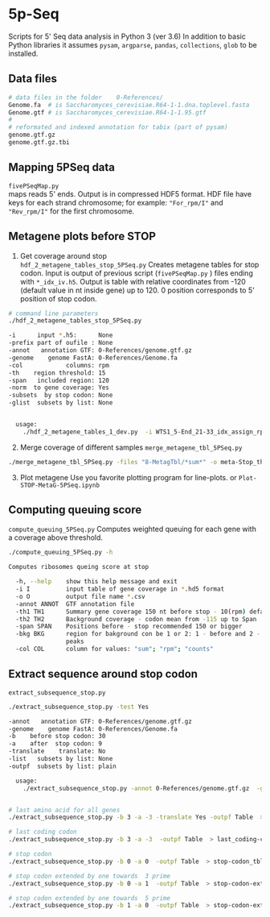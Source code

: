 # 5p-Seq
Scripts for 5' Seq data analysis in Python 3 (ver 3.6)
In addition to basic Python libraries it assumes `pysam`, `argparse`, `pandas`, `collections`, `glob` to be installed.   

## Data files
```bash
# data files in the folder    0-References/
Genome.fa  # is Saccharomyces_cerevisiae.R64-1-1.dna.toplevel.fasta
Genome.gtf # is Saccharomyces_cerevisiae.R64-1-1.95.gtf
#
# reformated and indexed annotation for tabix (part of pysam)
genome.gtf.gz
genome.gtf.gz.tbi
```

## Mapping 5PSeq data
`fivePSeqMap.py`  
maps reads 5' ends. Output is in compressed HDF5 format. HDF file have keys for each strand chromosome; for example: `"For_rpm/I"`   and    `"Rev_rpm/I"`  for the first chromosome.


## Metagene plots  before STOP
1. Get coverage around stop  
	`hdf_2_metagene_tables_stop_5PSeq.py`
Creates metagene tables for stop codon. Input is output of previous script (`fivePSeqMap.py` )   files ending with `*_idx_iv.h5`.  Output is table with relative coordinates from -120  (default value in nt inside gene) up to 120. 0 position corresponds to 5' position of stop codon.
```bash
# command line parameters 
./hdf_2_metagene_tables_stop_5PSeq.py 

-i      input *.h5:      None
-prefix part of oufile : None
-annot   annotation GTF: 0-References/genome.gtf.gz
-genome    genome FastA: 0-References/Genome.fa
-col            columns: rpm
-th    region threshold: 15
-span   included region: 120
-norm  to gene coverage: Yes
-subsets  by stop codon: None
-glist  subsets by list: None


  usage:
	./hdf_2_metagene_tables_1_dev.py  -i WTS1_5-End_21-33_idx_assign_rpm.h5   -prefix WTS1_stop_metagene   -norm  Yes
```

2. Merge coverage of different samples
`merge_metagene_tbl_5PSeq.py`

```bash
./merge_metagene_tbl_5PSeq.py -files "8-MetagTbl/*sum*" -o meta-Stop_th18-Span180.csv

```

3. Plot metagene
  Use you favorite plotting program for line-plots. 
	or `Plot-STOP-MetaG-5PSeq.ipynb`
	 
## Computing queuing score
`compute_queuing_5PSeq.py` 
Computes weighted queuing for each gene with a coverage above threshold.
```bash
./compute_queuing_5PSeq.py -h

Computes ribosomes queing score at stop

  -h, --help    show this help message and exit
  -i I          input table of gene coverage in *.hd5 format
  -o O          output file name *.csv
  -annot ANNOT  GTF annotation file
  -th1 TH1      Summary gene coverage 150 nt before stop - 10(rpm) default
  -th2 TH2      Background coverage - codon mean from -115 up to Span
  -span SPAN    Positions before - stop recommended 150 or bigger
  -bkg BKG      region for bakground con be 1 or 2: 1 - before and 2 - between
                peaks
  -col COL      column for values: "sum"; "rpm"; "counts"
```


## Extract sequence around stop codon
`extract_subsequence_stop.py`

```bash
./extract_subsequence_stop.py -test Yes

-annot   annotation GTF: 0-References/genome.gtf.gz
-genome    genome FastA: 0-References/Genome.fa
-b    before stop codon: 30
-a    after  stop codon: 9
-translate    translate: No
-list   subsets by list: None
-outpf  subsets by list: plain

  usage:
	./extract_subsequence_stop.py -annot 0-References/genome.gtf.gz  -genome  0-References/Genome.fa   -b 30 -a 9  > outfile.seq


# last amino acid for all genes
./extract_subsequence_stop.py -b 3 -a -3 -translate Yes -outpf Table  > last_aa_tbl.txt

# last coding codon
./extract_subsequence_stop.py -b 3 -a -3  -outpf Table  > last_coding-codon_tbl.txt

# stop codon
./extract_subsequence_stop.py -b 0 -a 0  -outpf Table  > stop-codon_tbl.txt

# stop codon extended by one towards  3 prime
./extract_subsequence_stop.py -b 0 -a 1  -outpf Table  > stop-codon-extended-3pr_tbl.txt

# stop codon extended by one towards  5 prime
./extract_subsequence_stop.py -b 1 -a 0  -outpf Table  > stop-codon-extended-5pr_tbl.txt
```
